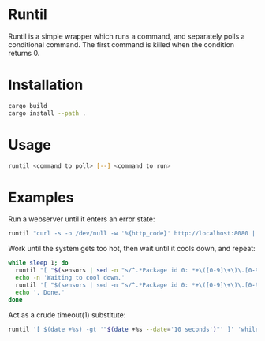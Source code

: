 # Runtil

Runtil is a simple wrapper which runs a command, and separately polls a conditional command. The first command is killed when the condition returns 0.

# Installation

```bash
cargo build
cargo install --path .
```

# Usage

```bash
runtil <command to poll> [--] <command to run>
```

# Examples

Run a webserver until it enters an error state:
```bash
runtil "curl -s -o /dev/null -w '%{http_code}' http://localhost:8080 | grep -qFx 500" -- "python webserver.py"
```

Work until the system gets too hot, then wait until it cools down, and repeat:

```bash
while sleep 1; do
  runtil "[ "$(sensors | sed -n "s/^.*Package id 0: *+\([0-9]\+\)\.[0-9]°C.*/\1/p")" -gt 90 ]" -- "./rag-embed.sh"
  echo -n 'Waiting to cool down.'
  runtil '[ "$(sensors | sed -n "s/^.*Package id 0: *+\([0-9]\+\)\.[0-9]°C.*/\1/p")" -lt 72 ]' 'while sleep 1; do echo -n "."; done'
  echo '. Done.'
done
```

Act as a crude timeout(1) substitute:
```bash
runtil '[ $(date +%s) -gt '"$(date +%s --date='10 seconds')"' ]' 'while sleep 1; do echo "Still alive."; done'
```
